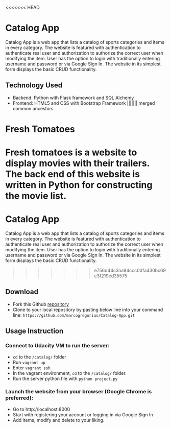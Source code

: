 <<<<<<< HEAD
# Catalog App
Catalog App is a web app that lists a catalog of sports categories and items in every category. The website is featured with authentication to authenticate real user and authorization to authorize the correct user when modifying the item. User has the option to login with traditionally entering username and password or via Google Sign In.
The website in its simplest form displays the basic CRUD functionality.

## Technology Used
- Backend: Python with Flask framework and SQL Alchemy
- Frontend: HTML5 and CSS with Bootstrap Framework
||||||| merged common ancestors
# Fresh Tomatoes
Fresh tomatoes is a website to display movies with their trailers. The back end of this website is written in Python for constructing the movie list.
=======
# Catalog App
Catalog App is a web app that lists a catalog of sports categories and items in every category. The website is featured with authentication to authenticate real user and authorization to authorize the correct user when modifying the item. User has the option to login with traditionally entering username and password or via Google Sign In.
The website in its simplest form displays the basic CRUD functionality.
>>>>>>> e756d44c3aa94ccc0dfa430bc69e3f219ed35575

## Download
- Fork this Github [repository](https://github.com/marcogregorius/Catalog-App)
- Clone to your local repository by pasting below line into your command line:
  `https://github.com/marcogregorius/Catalog-App.git`

## Usage Instruction
### Connect to Udacity VM to run the server:
- `cd` to the `/catalog/` folder
- Run `vagrant up`
- Enter `vagrant ssh`
- In the vagrant environment, `cd` to the `/catalog/` folder.
- Run the server python file with `python project.py`

### Launch the website from your browser (Google Chrome is preferred):
- Go to http://localhost:8000
- Start with registering your account or logging in via Google Sign In
- Add items, modify and delete to your liking.
